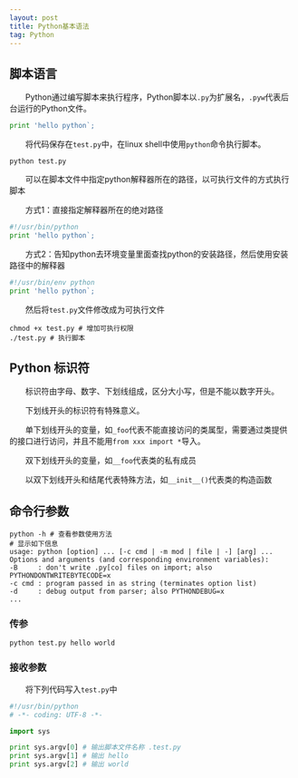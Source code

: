 ```yaml
---
layout: post
title: Python基本语法
tag: Python
---
```

## 脚本语言
　　Python通过编写脚本来执行程序，Python脚本以`.py`为扩展名，`.pyw`代表后台运行的Python文件。
```python
print 'hello python`;
```
　　将代码保存在`test.py`中，在linux shell中使用`python`命令执行脚本。
```shell
python test.py
```
　　可以在脚本文件中指定python解释器所在的路径，以可执行文件的方式执行脚本

　　方式1：直接指定解释器所在的绝对路径
```python
#!/usr/bin/python
print 'hello python`;
```

　　方式2：告知python去环境变量里面查找python的安装路径，然后使用安装路径中的解释器
```python
#!/usr/bin/env python
print 'hello python`;
```

　　然后将`test.py`文件修改成为可执行文件
```shell
chmod +x test.py # 增加可执行权限
./test.py # 执行脚本
```
## Python 标识符
　　标识符由字母、数字、下划线组成，区分大小写，但是不能以数字开头。

　　下划线开头的标识符有特殊意义。

　　单下划线开头的变量，如`_foo`代表不能直接访问的类属型，需要通过类提供的接口进行访问，并且不能用`from xxx import *`导入。

　　双下划线开头的变量，如`__foo`代表类的私有成员

　　以双下划线开头和结尾代表特殊方法，如`__init__()`代表类的构造函数

## 命令行参数
```shell
python -h # 查看参数使用方法
# 显示如下信息
usage: python [option] ... [-c cmd | -m mod | file | -] [arg] ...
Options and arguments (and corresponding environment variables):
-B     : don't write .py[co] files on import; also PYTHONDONTWRITEBYTECODE=x
-c cmd : program passed in as string (terminates option list)
-d     : debug output from parser; also PYTHONDEBUG=x
...
```
### 传参
```shell
python test.py hello world
```
### 接收参数
　　将下列代码写入`test.py`中
```python
#!/usr/bin/python
# -*- coding: UTF-8 -*-

import sys

print sys.argv[0] # 输出脚本文件名称 .test.py
print sys.argv[1] # 输出 hello
print sys.argv[2] # 输出 world
```